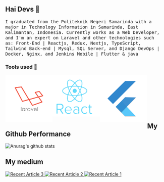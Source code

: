 ## Hai Devs :wave: 

<!--<p align="center">
  <img src="https://raw.githubusercontent.com/coderjojo/coderjojo/master/img/github.gif" width=100>
  <br><br> -->
  <samp>
    I graduated from the Politeknik Negeri Samarinda with a major in Technology Information in Samarinda, East Kalimantan, Indonesia. 
Currently works as a Web Developer, and I'm an expert on Laravel and other technologies such as:
Front-End | Reactjs, Redux, Nextjs, TypeScript, Tailwind 
Back-end | Mysql, SQL Server, and Django
DevOps | Docker, Nginx, and Jenkins
Mobile | Flutter & java
  </samp>
</p>

### Tools used  :rocket:
<img align="left" width="150px" src="https://raw.githubusercontent.com/haidi20/haidi20/master/images/laravel-logo.png" > 
<img align="left" width="150px" src="https://raw.githubusercontent.com/haidi20/haidi20/master/images/reactjs.png" > 
<img align="left" width="150px" src="https://raw.githubusercontent.com/haidi20/haidi20/master/images/flutter.png"> <br /> <br /> <br /> <br /> <br /> <br /> <br />


## My Github Performance
![Anurag's github stats](https://github-readme-stats.vercel.app/api?username=haidi20&theme=default&show_icons=true)

## My medium
<a target="_blank" href="https://github-readme-medium-recent-article.vercel.app/medium/@haidinurhadinata_22/2"><img src="https://github-readme-medium-recent-article.vercel.app/medium/@haidinurhadinata_22/2" alt="Recent Article 3"> 
<a target="_blank" href="https://github-readme-medium-recent-article.vercel.app/medium/@haidinurhadinata_22/1"><img src="https://github-readme-medium-recent-article.vercel.app/medium/@haidinurhadinata_22/1" alt="Recent Article 2"> 
<a target="_blank" href="https://github-readme-medium-recent-article.vercel.app/medium/@haidinurhadinata_22/0"><img src="https://github-readme-medium-recent-article.vercel.app/medium/@haidinurhadinata_22/0" alt="Recent Article 1"> 


